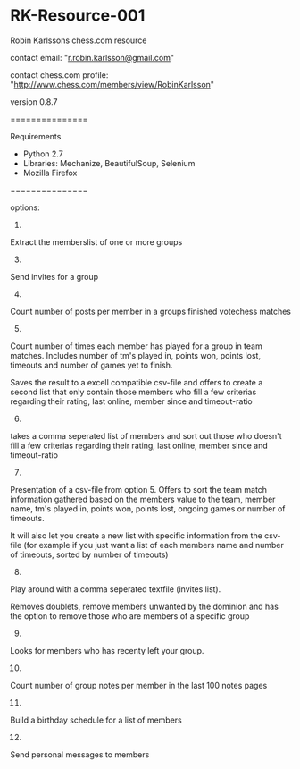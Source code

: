 RK-Resource-001
===============

Robin Karlssons chess.com resource 

contact email: "r.robin.karlsson@gmail.com"

contact chess.com profile: "http://www.chess.com/members/view/RobinKarlsson"

version 0.8.7

===============

Requirements

- Python 2.7
- Libraries: Mechanize, BeautifulSoup, Selenium
- Mozilla Firefox

===============


options:

1.

Extract the memberslist of one or more groups

 

3.

Send invites for a group

 

4.

Count number of posts per member in a groups finished votechess matches

 

5.

Count number of times each member has played for a group in team matches. Includes number of tm's played in, points won, points lost, timeouts and number of games yet to finish.

Saves the result to a excell compatible csv-file and offers to create a second list that only contain those members who fill a few criterias regarding their rating, last online, member since and timeout-ratio

 

6.

takes a comma seperated list of members and sort out those who doesn't fill a few criterias regarding their rating, last online, member since and timeout-ratio

 

7.

Presentation of a csv-file from option 5. Offers to sort the team match information gathered based on the members value to the team, member name, tm's played in, points won, points lost, ongoing games or number of timeouts.

It will also let you create a new list with specific information from the csv-file (for example if you just want a list of each members name and number of timeouts, sorted by number of timeouts)

 

8.

Play around with a comma seperated textfile (invites list).

Removes doublets, remove members unwanted by the dominion and has the option to remove those who are members of a specific group

 

9.

Looks for members who has recenty left your group.

 

10.

Count number of group notes per member in the last 100 notes pages

 

11.

Build a birthday schedule for a list of members

 

12.

Send personal messages to members
